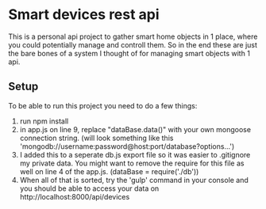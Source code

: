 # Smart devices rest api
This is a personal api project to gather smart home objects in 1 place, where you could potentially manage and controll them.
So in the end these are just the bare bones of a system I thought of for managing smart objects with 1 api.

## Setup
To be able to run this project you need to do a few things:
1. run npm install
2. in app.js on line 9, replace "dataBase.data()" with your own mongoose connection string. (will look something like this 'mongodb://username:password@host:port/database?options...')
3. I added this to a seperate db.js export file so it was easier to .gitignore my private data. You might want to remove the require for this file as well on line 4 of the app.js. (dataBase = require('./db'))
4. When all of that is sorted, try the 'gulp' command in your console and you should be able to access your data on http://localhost:8000/api/devices

